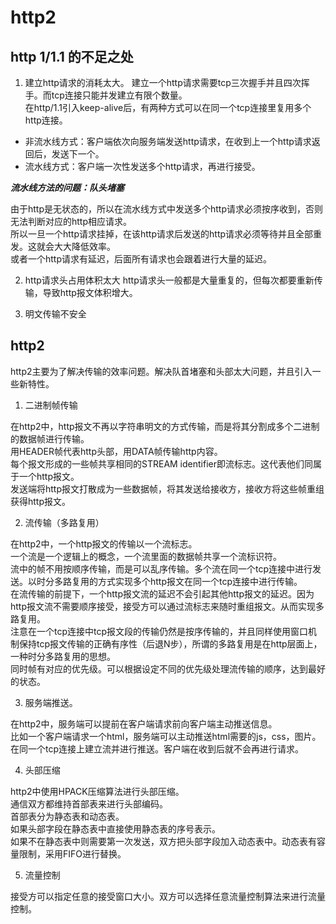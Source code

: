 # http2

## http 1/1.1 的不足之处

1. 建立http请求的消耗太大。
建立一个http请求需要tcp三次握手并且四次挥手。而tcp连接只能并发建立有限个数量。  
在http/1.1引入keep-alive后，有两种方式可以在同一个tcp连接里复用多个http连接。

- 非流水线方式：客户端依次向服务端发送http请求，在收到上一个http请求返回后，发送下一个。
- 流水线方式：客户端一次性发送多个http请求，再进行接受。

***流水线方法的问题：队头堵塞***

由于http是无状态的，所以在流水线方式中发送多个http请求必须按序收到，否则无法判断对应的http相应请求。  
所以一旦一个http请求挂掉，在该http请求后发送的http请求必须等待并且全部重发。这就会大大降低效率。  
或者一个http请求有延迟，后面所有请求也会跟着进行大量的延迟。

2. http请求头占用体积太大
http请求头一般都是大量重复的，但每次都要重新传输，导致http报文体积增大。    

3. 明文传输不安全

## http2

http2主要为了解决传输的效率问题。解决队首堵塞和头部太大问题，并且引入一些新特性。

1. 二进制帧传输

在http2中，http报文不再以字符串明文的方式传输，而是将其分割成多个二进制的数据帧进行传输。  
用HEADER帧代表http头部，用DATA帧传输http内容。  
每个报文形成的一些帧共享相同的STREAM identifier即流标志。这代表他们同属于一个http报文。  
发送端将http报文打散成为一些数据帧，将其发送给接收方，接收方将这些帧重组获得http报文。  

2. 流传输（多路复用）

在http2中，一个http报文的传输以一个流标志。  
一个流是一个逻辑上的概念，一个流里面的数据帧共享一个流标识符。  
流中的帧不用按顺序传输，而是可以乱序传输。多个流在同一个tcp连接中进行发送。以时分多路复用的方式实现多个http报文在同一个tcp连接中进行传输。  
在流传输的前提下，一个http报文流的延迟不会引起其他http报文的延迟。因为http报文流不需要顺序接受，接受方可以通过流标志来随时重组报文。从而实现多路复用。  
注意在一个tcp连接中tcp报文段的传输仍然是按序传输的，并且同样使用窗口机制保持tcp报文传输的正确有序性（后退N步），所谓的多路复用是在http层面上，一种时分多路复用的思想。  
同时帧有对应的优先级。可以根据设定不同的优先级处理流传输的顺序，达到最好的状态。

3. 服务端推送。

在http2中，服务端可以提前在客户端请求前向客户端主动推送信息。  
比如一个客户端请求一个html，服务端可以主动推送html需要的js，css，图片。在同一个tcp连接上建立流并进行推送。客户端在收到后就不会再进行请求。

4. 头部压缩

http2中使用HPACK压缩算法进行头部压缩。  
通信双方都维持首部表来进行头部编码。  
首部表分为静态表和动态表。  
如果头部字段在静态表中直接使用静态表的序号表示。  
如果不在静态表中则需要第一次发送，双方把头部字段加入动态表中。动态表有容量限制，采用FIFO进行替换。

5. 流量控制

接受方可以指定任意的接受窗口大小。双方可以选择任意流量控制算法来进行流量控制。